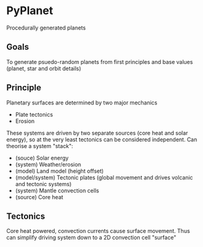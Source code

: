 # PyPlanet
Procedurally generated planets

## Goals
To generate psuedo-random planets from first principles and base values (planet, star and orbit details)

## Principle
Planetary surfaces are determined by two major mechanics
- Plate tectonics
- Erosion

These systems are driven by two separate sources (core heat and solar energy), so at the very least tectonics can be considered independent. Can theorise a system "stack":
- (souce) Solar energy
- (system) Weather/erosion
- (model) Land model (height offset)
- (model/system) Tectonic plates (global movement and drives volcanic and tectonic systems)
- (system) Mantle convection cells
- (source) Core heat

## Tectonics
Core heat powered, convection currents cause surface movement. Thus can simplify driving system down to a 2D convection cell "surface"
